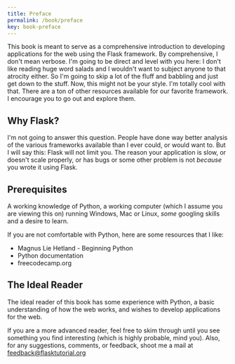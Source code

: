 ```yaml
---
title: Preface
permalink: /book/preface
key: book-preface
---
```

This book is meant to serve as a comprehensive introduction to developing applications for the web using the Flask framework. By comprehensive, I don't mean verbose. I'm going to be direct and level with you here: I don't like reading huge word salads and I wouldn't want to subject anyone to that atrocity either. So I'm going to skip a lot of the fluff and babbling and just get down to the stuff. Now, this might not be your style. I'm totally cool with that. There are a ton of other resources available for our favorite framework. I encourage you to go out and explore them.

## Why Flask?
I'm not going to answer this question. People have done way better analysis of the various frameworks available than I ever could, or would want to. But I will say this: Flask will not limit you. The reason your application is slow, or doesn't scale properly, or has bugs or some other problem is not *because* you wrote it using Flask.

## Prerequisites
A working knowledge of Python, a working computer (which I assume you are viewing this on) running Windows, Mac or Linux, *some* googling skills and a desire to learn.

If you are not comfortable with Python, here are some resources that I like:

- Magnus Lie Hetland - Beginning Python
- Python documentation
- freecodecamp.org

## The Ideal Reader

The ideal reader of this book has some experience with Python, a basic understanding of how the web works, and wishes to develop applications for the web.

If you are a more advanced reader, feel free to skim through until you see something you find interesting (which is highly probable, mind you).  Also, for any suggestions, comments, or feedback, shoot me a mail at [feedback@flasktutorial.org](mailto:feedback@flasktutorial.org)
